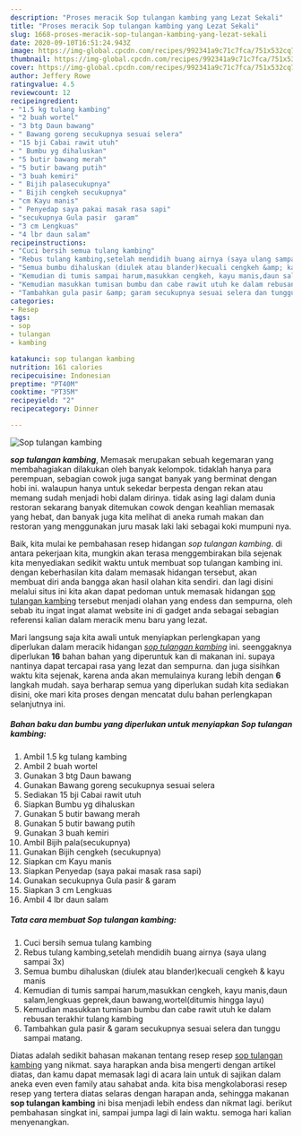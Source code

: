```yaml
---
description: "Proses meracik Sop tulangan kambing yang Lezat Sekali"
title: "Proses meracik Sop tulangan kambing yang Lezat Sekali"
slug: 1668-proses-meracik-sop-tulangan-kambing-yang-lezat-sekali
date: 2020-09-10T16:51:24.943Z
image: https://img-global.cpcdn.com/recipes/992341a9c71c7fca/751x532cq70/sop-tulangan-kambing-foto-resep-utama.jpg
thumbnail: https://img-global.cpcdn.com/recipes/992341a9c71c7fca/751x532cq70/sop-tulangan-kambing-foto-resep-utama.jpg
cover: https://img-global.cpcdn.com/recipes/992341a9c71c7fca/751x532cq70/sop-tulangan-kambing-foto-resep-utama.jpg
author: Jeffery Rowe
ratingvalue: 4.5
reviewcount: 12
recipeingredient:
- "1.5 kg tulang kambing"
- "2 buah wortel"
- "3 btg Daun bawang"
- " Bawang goreng secukupnya sesuai selera"
- "15 bji Cabai rawit utuh"
- " Bumbu yg dihaluskan"
- "5 butir bawang merah"
- "5 butir bawang putih"
- "3 buah kemiri"
- " Bijih palasecukupnya"
- " Bijih cengkeh secukupnya"
- "cm Kayu manis"
- " Penyedap saya pakai masak rasa sapi"
- "secukupnya Gula pasir  garam"
- "3 cm Lengkuas"
- "4 lbr daun salam"
recipeinstructions:
- "Cuci bersih semua tulang kambing"
- "Rebus tulang kambing,setelah mendidih buang airnya (saya ulang sampai 3x)"
- "Semua bumbu dihaluskan (diulek atau blander)kecuali cengkeh &amp; kayu manis"
- "Kemudian di tumis sampai harum,masukkan cengkeh, kayu manis,daun salam,lengkuas geprek,daun bawang,wortel(ditumis hingga layu)"
- "Kemudian masukkan tumisan bumbu dan cabe rawit utuh ke dalam rebusan terakhir tulang kambing"
- "Tambahkan gula pasir &amp; garam secukupnya sesuai selera dan tunggu sampai matang."
categories:
- Resep
tags:
- sop
- tulangan
- kambing

katakunci: sop tulangan kambing 
nutrition: 161 calories
recipecuisine: Indonesian
preptime: "PT40M"
cooktime: "PT35M"
recipeyield: "2"
recipecategory: Dinner

---
```



![Sop tulangan kambing](https://img-global.cpcdn.com/recipes/992341a9c71c7fca/751x532cq70/sop-tulangan-kambing-foto-resep-utama.jpg)

<b><i>sop tulangan kambing</i></b>, Memasak merupakan sebuah kegemaran yang membahagiakan dilakukan oleh banyak kelompok. tidaklah hanya para perempuan, sebagian cowok juga sangat banyak yang berminat dengan hobi ini. walaupun hanya untuk sekedar berpesta dengan rekan atau memang sudah menjadi hobi dalam dirinya. tidak asing lagi dalam dunia restoran sekarang banyak ditemukan cowok dengan keahlian memasak yang hebat, dan banyak juga kita melihat di aneka rumah makan dan restoran yang menggunakan juru masak laki laki sebagai koki mumpuni nya.

Baik, kita mulai ke pembahasan resep hidangan <i>sop tulangan kambing</i>. di antara pekerjaan kita, mungkin akan terasa menggembirakan bila sejenak kita menyediakan sedikit waktu untuk membuat sop tulangan kambing ini. dengan keberhasilan kita dalam memasak hidangan tersebut, akan membuat diri anda bangga akan hasil olahan kita sendiri. dan lagi disini melalui situs ini kita akan dapat pedoman untuk memasak hidangan <u>sop tulangan kambing</u> tersebut menjadi olahan yang endess dan sempurna, oleh sebab itu ingat ingat alamat website ini di gadget anda sebagai sebagian referensi kalian dalam meracik menu baru yang lezat.




Mari langsung saja kita awali untuk menyiapkan perlengkapan yang diperlukan dalam meracik hidangan <u><i>sop tulangan kambing</i></u> ini. seenggaknya diperlukan <b>16</b> bahan bahan yang diperuntuk kan di makanan ini. supaya nantinya dapat tercapai rasa yang lezat dan sempurna. dan juga sisihkan waktu kita sejenak, karena anda akan memulainya kurang lebih dengan <b>6</b> langkah mudah. saya berharap semua yang diperlukan sudah kita sediakan disini, oke mari kita proses dengan mencatat dulu bahan perlengkapan selanjutnya ini.

<!--inarticleads1-->

##### Bahan baku dan bumbu yang diperlukan untuk menyiapkan Sop tulangan kambing:

1. Ambil 1.5 kg tulang kambing
1. Ambil 2 buah wortel
1. Gunakan 3 btg Daun bawang
1. Gunakan  Bawang goreng secukupnya sesuai selera
1. Sediakan 15 bji Cabai rawit utuh
1. Siapkan  Bumbu yg dihaluskan
1. Gunakan 5 butir bawang merah
1. Gunakan 5 butir bawang putih
1. Gunakan 3 buah kemiri
1. Ambil  Bijih pala(secukupnya)
1. Gunakan  Bijih cengkeh (secukupnya)
1. Siapkan cm Kayu manis
1. Siapkan  Penyedap (saya pakai masak rasa sapi)
1. Gunakan secukupnya Gula pasir &amp; garam
1. Siapkan 3 cm Lengkuas
1. Ambil 4 lbr daun salam




<!--inarticleads2-->

##### Tata cara membuat Sop tulangan kambing:

1. Cuci bersih semua tulang kambing
1. Rebus tulang kambing,setelah mendidih buang airnya (saya ulang sampai 3x)
1. Semua bumbu dihaluskan (diulek atau blander)kecuali cengkeh &amp; kayu manis
1. Kemudian di tumis sampai harum,masukkan cengkeh, kayu manis,daun salam,lengkuas geprek,daun bawang,wortel(ditumis hingga layu)
1. Kemudian masukkan tumisan bumbu dan cabe rawit utuh ke dalam rebusan terakhir tulang kambing
1. Tambahkan gula pasir &amp; garam secukupnya sesuai selera dan tunggu sampai matang.




Diatas adalah sedikit bahasan makanan tentang resep resep <u>sop tulangan kambing</u> yang nikmat. saya harapkan anda bisa mengerti dengan artikel diatas, dan kamu dapat memasak lagi di acara lain untuk di sajikan dalam aneka even even family atau sahabat anda. kita bisa mengkolaborasi resep resep yang tertera diatas selaras dengan harapan anda, sehingga makanan <b>sop tulangan kambing</b> ini bisa menjadi lebih endess dan nikmat lagi. berikut pembahasan singkat ini, sampai jumpa lagi di lain waktu. semoga hari kalian menyenangkan.
